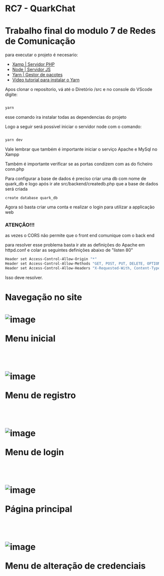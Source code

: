 # RC7 - QuarkChat
<h1> Trabalho final do modulo 7 de Redes de Comunicação </h1>





para executar o projeto é necesario:
<ul>

<li>
<a href="https://www.apachefriends.org">Xamp | Servidor PHP<a/>
</li>
<li>
<a href="https://nodejs.org/en/"> Node | Servidor JS<a/>
</li>
<li>
<a href="https://classic.yarnpkg.com/lang/en/docs/install/#windows-stable">Yarn | Gestor de pacotes<a/> 
  <li>
<a href="https://www.youtube.com/watch?v=Ps17izoF5pc">Video tutorial para instalar o Yarn </a>
    </li>
</li>
</ul>
<p> Apos clonar o repositorio, vá até o Diretório  /src e no console do VScode digite: </p>

```bash

yarn 

``` 
<p>esse comando ira instalar todas as dependencias do projeto </p>
<p>Logo a seguir será possivel iniciar o servidor node com o comando: </p>

```bash

yarn dev

``` 
<p>Vale lembrar que também é importante iniciar o serviço Apache e MySql no Xampp </p>
<p>Também é importante verificar se as portas condizem com as do ficheiro conn.php </p>

<p>Para configurar a base de dados é preciso criar uma db com nome de quark_db e logo após ir ate src/backend/createdb.php que a base de dados será criada </p>


`create database quark_db`

<p>Agora só basta criar uma conta e realizar o login para utilizar a applicação web </p>

<h3><strong>ATENÇÃO!!!</strong></h3>

<p>as vezes o CORS não permite que o front end comunique com o back end </p>
<p>para resolver esse problema basta ir  ate as definições do Apache em httpd.conf  e colar as seguintes definições abaixo de "listen 80"</p>

```bash
Header set Access-Control-Allow-Origin "*" 
Header set Access-Control-Allow-Methods "GET, POST, PUT, DELETE, OPTIONS"
Header set Access-Control-Allow-Headers "X-Requested-With, Content-Type, X-Token-Auth, Authorization"

``` 

<p>Isso deve resolver.</p>




<h1> Navegação no site <h1>

![image](https://user-images.githubusercontent.com/74683757/213816773-351999d3-6059-4994-acf4-c52b2b19111b.png)

<p>Menu inicial</p>

<br/>


<div>

![image](https://user-images.githubusercontent.com/74683757/213817006-cbff0e74-be99-49b0-8b45-44955e95f892.png)
</div>

<p>Menu de registro</p>
<br/>


<div>

![image](https://user-images.githubusercontent.com/74683757/213817438-5f8b3932-76a3-4c15-9f56-1464e9b18757.png)

</div>

<p>Menu de login </p>

<br/>


<div>

![image](https://user-images.githubusercontent.com/74683757/213818353-cbdbda9d-082b-4ef4-8f45-2c7b4b831717.png)

</div>

<p> Página principal </p>
<br/>


<div>

![image](https://user-images.githubusercontent.com/74683757/213818683-93c3a6b1-ef25-44a8-92d9-80fc4db962a0.png)
</div>

<p>Menu de alteração de credenciais</p>
